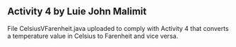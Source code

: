 ## Activity 4 by Luie John Malimit

File CelsiusVFarenheit.java uploaded to comply with Activity 4 that converts a temperature value in Celsius to Farenheit and vice versa.
